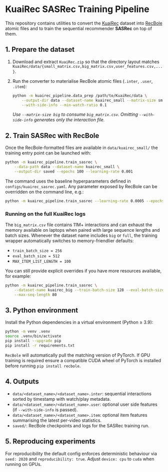 # KuaiRec SASRec Training Pipeline

This repository contains utilities to convert the [KuaiRec](https://kuairec.com/) dataset into [RecBole](https://recbole.io/) atomic files and to train the sequential recommender **SASRec** on top of them.

## 1. Prepare the dataset

1. Download and extract `KuaiRec.zip` so that the directory layout matches
   `KuaiRec/data/{small_matrix.csv,big_matrix.csv,user_features.csv,...}`.
2. Run the converter to materialise RecBole atomic files (`.inter`, `.user`, `.item`):

   ```bash
   python -m kuairec_pipeline.data_prep /path/to/KuaiRec/data \
       --output-dir data --dataset-name kuairec_small --matrix-size small \
       --with-side-info --min-watch-ratio 0.1
   ```

   *Use `--matrix-size big` to consume `big_matrix.csv`. Omitting `--with-side-info`
   generates only the interaction file.*

## 2. Train SASRec with RecBole

Once the RecBole-formatted files are available in `data/kuairec_small/` the
training entry point can be launched with:

```bash
python -m kuairec_pipeline.train_sasrec \
    --data-path data --dataset-name kuairec_small \
    --output-dir saved --epochs 100 --learning-rate 0.001
```

The command uses the baseline hyperparameters defined in
`configs/kuairec_sasrec.yaml`. Any parameter exposed by RecBole can be overridden
on the command line, e.g.:

```bash
python -m kuairec_pipeline.train_sasrec --learning-rate 0.0005 --epochs 50
```

### Running on the full KuaiRec logs

The `big_matrix.csv` file contains 11M+ interactions and can exhaust the memory
available on laptops when paired with large sequence lengths and batch sizes.
Whenever the dataset name includes `big` or `full`, the training wrapper
automatically switches to memory-friendlier defaults:

- `train_batch_size = 256`
- `eval_batch_size = 512`
- `MAX_ITEM_LIST_LENGTH = 100`

You can still provide explicit overrides if you have more resources available,
for example:

```bash
python -m kuairec_pipeline.train_sasrec \
    --dataset-name kuairec_big --train-batch-size 128 --eval-batch-size 256 \
    --max-seq-length 80
```

## 3. Python environment

Install the Python dependencies in a virtual environment (Python ≥ 3.9):

```bash
python -m venv .venv
source .venv/bin/activate
pip install --upgrade pip
pip install -r requirements.txt
```

`RecBole` will automatically pull the matching version of PyTorch. If GPU training
is required ensure a compatible CUDA wheel of PyTorch is installed before running
`pip install recbole`.

## 4. Outputs

- `data/<dataset_name>/<dataset_name>.inter`: sequential interactions sorted by
  timestamp with watch/play metadata.
- `data/<dataset_name>/<dataset_name>.user`: optional user side features (if
  `--with-side-info` is passed).
- `data/<dataset_name>/<dataset_name>.item`: optional item features summarising
  the latest per-video statistics.
- `saved/`: RecBole checkpoints and logs for the SASRec training run.

## 5. Reproducing experiments

For reproducibility the default config enforces deterministic behaviour via
`seed: 2020` and `reproducibility: true`. Adjust `device: cpu` to `cuda` when
running on GPUs.
